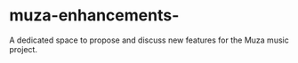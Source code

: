 # muza-enhancements-
A dedicated space to propose and discuss new features for the Muza music project.
